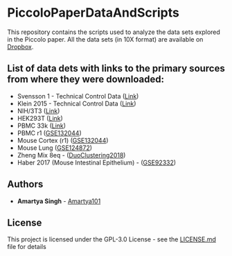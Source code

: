 # PiccoloPaperDataAndScripts

This repository contains the scripts used to analyze the data sets explored in the Piccolo paper. All the data sets (in 10X format) are available on [Dropbox](https://www.dropbox.com/sh/9vr7hn4g6sndgr2/AAAWj5IU5aqgzoYREIaIl4HYa?dl=0).

## List of data dets with links to the primary sources from where they were downloaded:
* Svensson 1 - Technical Control Data ([Link](https://data.caltech.edu/records/1264))
* Klein 2015 - Technical Control Data ([Link](https://data.caltech.edu/records/1264))
* NIH/3T3 ([Link](https://data.caltech.edu/records/1264))
* HEK293T ([Link](https://data.caltech.edu/records/1264))
* PBMC 33k ([Link](https://osf.io/49mjf/))
* PBMC r1 ([GSE132044](https://www.ncbi.nlm.nih.gov/geo/query/acc.cgi?acc=GSE132044))
* Mouse Cortex (r1) ([GSE132044](https://www.ncbi.nlm.nih.gov/geo/query/acc.cgi?acc=GSE132044))
* Mouse Lung ([GSE124872](https://www.ncbi.nlm.nih.gov/geo/query/acc.cgi?acc=GSE124872))
* Zheng Mix 8eq - ([DuoClustering2018](https://bioconductor.org/packages/release/data/experiment/html/DuoClustering2018.html))
* Haber 2017 (Mouse Intestinal Epithelium) - ([GSE92332](https://www.ncbi.nlm.nih.gov/geo/query/acc.cgi?acc=GSE92332))


## Authors

* **Amartya Singh** - [Amartya101](https://github.com/Amartya101/)

## License

This project is licensed under the GPL-3.0 License - see the [LICENSE.md](LICENSE.md) file for details
